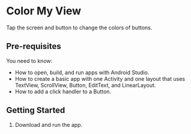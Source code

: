 Color My View
==================================
Tap the screen and button to change the colors of buttons.

Pre-requisites
--------------

You need to know:
- How to open, build, and run apps with Android Studio.
- How to create a basic app with one Activity and one layout
 that uses TextView, ScrollView, Button, EditText, and LinearLayout.
- How to add a click handler to a Button.

Getting Started
---------------

1. Download and run the app.

